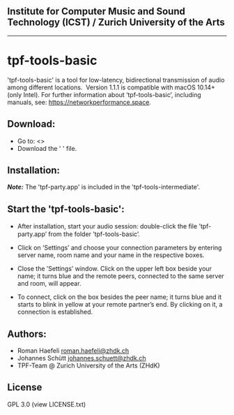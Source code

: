 
## Institute for Computer Music and Sound Technology (ICST) / Zurich University of the Arts

-----

# tpf-tools-basic

'tpf-tools-basic' is a tool for low-latency, bidirectional transmission of audio among different locations. 
Version 1.1.1 is compatible with macOS 10.14+ (only Intel).
For further information about ‘tpf-tools-basic’, including manuals, see: <https://networkperformance.space>.

## Download:

* Go to: <>
* Download the ' ' file.

## Installation:


***Note:*** The 'tpf-party.app' is included in the 'tpf-tools-intermediate'.

## Start the 'tpf-tools-basic':

* After installation, start your audio session: double-click the ﬁle ’tpf-party.app’ from the folder ’tpf-tools-basic’. 
 
* Click on ‘Settings’ and choose your connection parameters by entering server name, room name and your name in the respective boxes. 

* Close the ’Settings’ window. Click on the upper left box beside your name; it turns blue and the remote peers, connected to the same server and room, will appear. 

* To connect, click on the box besides the peer name; it turns blue and it starts to blink in yellow at your remote partner’s end. By clicking on it, a connection is established.

## Authors:

* Roman Haefeli <roman.haefeli@zhdk.ch>
* Johannes Schütt <johannes.schuett@zhdk.ch>
* TPF-Team @ Zurich University of the Arts (ZHdK)

## License
GPL 3.0 (view LICENSE.txt)

